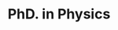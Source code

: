 ---
personName: 'Bruno Mota'
function: 'Advisor'
title: 'PhD. in Physics'
instagram: ''
twitter: ''
email: ''
picture: 'bruno.jpeg'
---